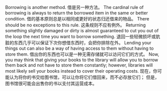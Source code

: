 Borrowing is  another  method.
借是另一种方法。
The  cardinal  rule  of  borrowing  is  always  to return  the  borrowed  item  in  the  same  or  better  condition.
借的基本原则总是以相同或更好的状态归还借来的物品。
There  should  be  no exceptions to this rule.
这条规则不应有例外。
Returning something slightly damaged or dirty is almost guaranteed  to  cut  you  out  of  the  loop  the  next  time  you  want  to  borrow something.
退回一些轻微损坏或肮脏的东西几乎可以保证下次你想借东西时，会把你排除在外。
Lending your things out can also be a way of having access to them without having to store them.
借出你的东西也可以是一种无需存储就可以访问它们的方式。
Now, you may think that giving your books to the library  will  allow  you  to  borrow  them  back  and  not  have  to  store  them constantly;  however,  libraries  will  most  likely  sell  your  books  instead  to  cover their operating costs.
现在，你可能认为将你的书交给图书馆，可以让你将它们借回来，而不必存放它们； 但是，图书馆很可能会出售你的书以支付其运营成本。